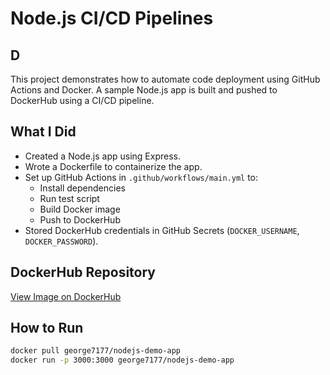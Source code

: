 # Node.js CI/CD Pipelines

## D
This project demonstrates how to automate code deployment using GitHub Actions and Docker. A sample Node.js app is built and pushed to DockerHub using a CI/CD pipeline.

## What I Did
- Created a Node.js app using Express.
- Wrote a Dockerfile to containerize the app.
- Set up GitHub Actions in `.github/workflows/main.yml` to:
  - Install dependencies
  - Run test script
  - Build Docker image
  - Push to DockerHub
- Stored DockerHub credentials in GitHub Secrets (`DOCKER_USERNAME`, `DOCKER_PASSWORD`).

## DockerHub Repository
[View Image on DockerHub](https://hub.docker.com/r/george7177/nodejs-demo-app)

## How to Run
```bash
docker pull george7177/nodejs-demo-app
docker run -p 3000:3000 george7177/nodejs-demo-app
